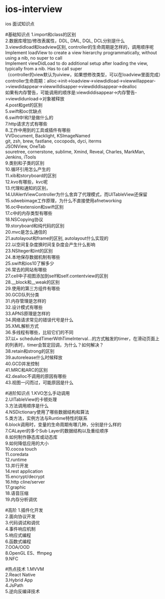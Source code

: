 # ios-interview
ios 面试知识点

#基础知识点
1.import和class的区别  
2.数据库增加/修改表属性，DDL, DML, DQL, DCL分别是什么  
3.viewdidload和loadview区别, controller的生命周期是怎样的，调用顺序呢  
Implement loadView to create a view hierarchy programmatically, without using a nib, no super to call<br>
Implement viewDidLoad to do additional setup after loading the view, typically from a nib. Has to call super<br>
（controller的view默认为uiview，如果想修改类型，可以在loadview里面完成）<br>
controller生命周期：alloc->init->loadview->viewdidload->viewwillappear->viewdidappear->viewwilldisapper->viewdiddisappear->dealloc<br>
如果有内存警告，可能调用的顺序是:viewdiddisappear->内存警告->viewdidunload->对象被释放<br>
4.post和get的区别  
5.swift和oc优缺点  
6.swift中!和?是做什么的  
7.http请求方式有哪些  
8.工作中用到的工具或插件有哪些  
VVDocument, Backlight, KSImageNamed  
git, zsh, brew, fastlane, cocopods, dyci, iterms  
JSONView, OneTab  
souretree, cornerstone, sublime, Xmind, Reveal, Charles, MarkMan, Jenkins, iTools  
9.类别和子类的区别  
10.循环引用怎么产生的  
11.xib和storyboard的区别  
12.kvo有哪些，kvc呢  
13.代理和通知的区别，  
14.UIAlertViewController为什么舍弃了代理模式，而UITableView还保留  
15.sdwebimage工作原理，为什么不直接使用afnetworking  
16.oc中extension和swift区别  
17.c中的内存类型有哪些  
18.NSCopying协议  
19.storyboard和纯代码的区别  
20.mvc是怎么通信的  
21.autolayout和frame的区别, autolayout什么实现的  
22.以空间复杂度换时间复杂度会产生什么影响  
23.NSIteger和int的区别  
24.本地保存数据机制有哪些  
25.swift和ios10了解多少  
26.常去的网站有哪些  
27.cell中子视图添加到self和self.contentview的区别  
28.__block和__weak的区别  
29.使用的第三方组件有哪些  
30.GCD队列分类  
31.内存管理是怎样的  
32.设计模式有哪些  
33.APNS原理是怎样的  
34.网络请求常见的错误代号是什么  
35.XML解析方式  
36.多线程有哪些，比较它们的不同  
37.以+ scheduledTimerWithTimeInterval...的方式触发的timer，在滑动页面上的列表时，timer会暂定回调，为什么？如何解决？  
38.retain和strong的区别  
39.autorelease什么时候释放  
40.GCD并发控制  
41.MRC和ARC的区别  
42.dealloc不调用的原因有哪些  
43.视图一闪而过，可能原因是什么  
  
#进阶知识点
1.KVO怎么手动调用  
2.UITableView的卡顿处理  
3.方法调用顺序是什么  
4.NSDictionary使用了哪些数据结构和算法  
5.类方法，实例方法与Runtime特性的联系  
6.block调用时，变量的生命周期有哪几种，分别是什么样的  
7.CALayer的多个Sub Layer的数据结构以及重绘顺序  
8.如何制作静态库或动态库  
9.如何降低应用的大小  
10.cocoa touch  
11.coredata  
12.runtime  
13.并行开发  
14.rest application  
15.encrypt/decrypt  
16.http cline/server  
17.graphic  
18.语音压缩  
19.内存分析调优  

#高阶
1.插件化开发  
2.面向协议开发  
3.代码调试和调优  
4.事件响应机制  
5.响应式编程  
6.函数式编程  
7.OOA/OOD  
8.OpenGL ES、ffmpeg  
9.NFC  

#热点技术
1.MVVM  
2.React Native  
3.Hybrid App  
4.JsPath  
5.逆向反编译技术  

